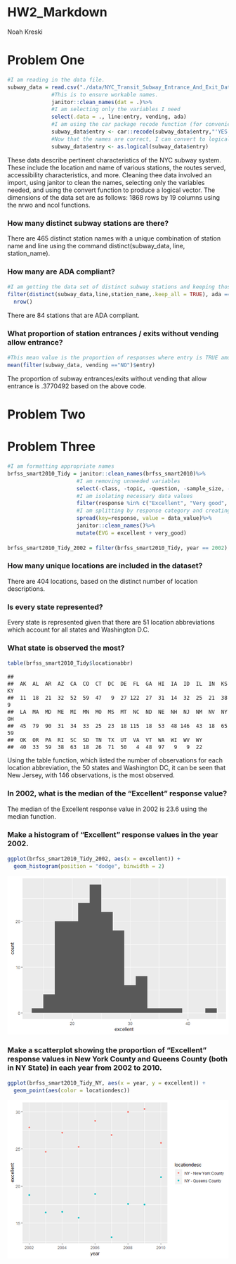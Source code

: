 HW2\_Markdown
================
Noah Kreski

Problem One
===========

``` r
#I am reading in the data file.
subway_data = read.csv("./data/NYC_Transit_Subway_Entrance_And_Exit_Data.csv")%>%
              #This is to ensure workable names.
              janitor::clean_names(dat = .)%>%
              #I am selecting only the variables I need
              select(.data = ., line:entry, vending, ada)
              #I am using the car package recode function (for convenience) to recode the names of yes and no in the entry column.
              subway_data$entry <- car::recode(subway_data$entry,"'YES' = TRUE;'NO'=FALSE")
              #Now that the names are correct, I can convert to logical
              subway_data$entry <- as.logical(subway_data$entry)
```

These data describe pertinent characteristics of the NYC subway system. These include the location and name of various stations, the routes served, accessibility characteristics, and more. Cleaning thee data involved an import, using janitor to clean the names, selecting only the variables needed, and using the convert function to produce a logical vector. The dimensions of the data set are as follows: 1868 rows by 19 columns using the nrwo and ncol functions.

### How many distinct subway stations are there?

There are 465 distinct station names with a unique combination of station name and line using the command distinct(subway\_data, line, station\_name).

### How many are ADA compliant?

``` r
#I am getting the data set of distinct subway stations and keeping those that are ada-compliant
filter(distinct(subway_data,line,station_name,.keep_all = TRUE), ada == TRUE)%>%
  nrow()
```

There are 84 stations that are ADA compliant.

### What proportion of station entrances / exits without vending allow entrance?

``` r
#This mean value is the proportion of responses where entry is TRUE among the data entries where vending = "NO"
mean(filter(subway_data, vending =="NO")$entry)
```

The proportion of subway entrances/exits without vending that allow entrance is .3770492 based on the above code.

Problem Two
===========

Problem Three
=============

``` r
#I am formatting appropriate names
brfss_smart2010_Tidy = janitor::clean_names(brfss_smart2010)%>%
                      #I am removing unneeded variables
                      select(-class, -topic, -question, -sample_size, -(confidence_limit_low:geo_location))%>%
                      #I am isolating necessary data values
                      filter(response %in% c("Excellent", "Very good", "Good", "Fair", "Poor"))%>%
                      #I am splitting by response category and creating a new variable
                      spread(key=response, value = data_value)%>%
                      janitor::clean_names()%>%
                      mutate(EVG = excellent + very_good)

brfss_smart2010_Tidy_2002 = filter(brfss_smart2010_Tidy, year == 2002)
```

### How many unique locations are included in the dataset?

There are 404 locations, based on the distinct number of location descriptions.

### Is every state represented?

Every state is represented given that there are 51 location abbreviations which account for all states and Washington D.C.

### What state is observed the most?

``` r
table(brfss_smart2010_Tidy$locationabbr)
```

    ## 
    ##  AK  AL  AR  AZ  CA  CO  CT  DC  DE  FL  GA  HI  IA  ID  IL  IN  KS  KY 
    ##  11  18  21  32  52  59  47   9  27 122  27  31  14  32  25  21  38   9 
    ##  LA  MA  MD  ME  MI  MN  MO  MS  MT  NC  ND  NE  NH  NJ  NM  NV  NY  OH 
    ##  45  79  90  31  34  33  25  23  18 115  18  53  48 146  43  18  65  59 
    ##  OK  OR  PA  RI  SC  SD  TN  TX  UT  VA  VT  WA  WI  WV  WY 
    ##  40  33  59  38  63  18  26  71  50   4  48  97   9   9  22

Using the table function, which listed the number of observations for each location abbreviation, the 50 states and Washington DC, it can be seen that New Jersey, with 146 observations, is the most observed.

### In 2002, what is the median of the “Excellent” response value?

The median of the Excellent response value in 2002 is 23.6 using the median function.

### Make a histogram of “Excellent” response values in the year 2002.

``` r
ggplot(brfss_smart2010_Tidy_2002, aes(x = excellent)) + 
  geom_histogram(position = "dodge", binwidth = 2)
```

![](HW2_Markdown_files/figure-markdown_github/excellent_historgram-1.png)

### Make a scatterplot showing the proportion of “Excellent” response values in New York County and Queens County (both in NY State) in each year from 2002 to 2010.

``` r
ggplot(brfss_smart2010_Tidy_NY, aes(x = year, y = excellent)) + 
  geom_point(aes(color = locationdesc))
```

![](HW2_Markdown_files/figure-markdown_github/scatterplot_NY-1.png)
